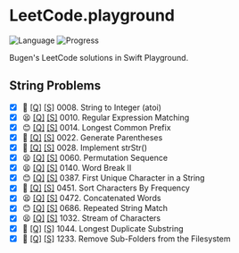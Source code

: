 # LeetCode.playground
![Language](https://img.shields.io/badge/Language-Swift%205.3-orange.svg)
![Progress](https://img.shields.io/badge/Count-14-orange.svg)

Bugen's LeetCode solutions in Swift Playground.
## String Problems
- [X] 🤨 [[Q]](https://leetcode.com/problems/string-to-integer-atoi/) [[S]](.././LeetCode.playground/Pages/8-String%20to%20Integer%20(atoi).xcplaygroundpage/Contents.swift) 0008. String to Integer (atoi) 
- [X] 😫 [[Q]](https://leetcode.com/problems/regular-expression-matching/) [[S]](.././LeetCode.playground/Pages/10.%20Regular%20Expression%20Matching.xcplaygroundpage/Contents.swift) 0010. Regular Expression Matching 
- [X] 😊 [[Q]](https://leetcode.com/problems/longest-common-prefix/) [[S]](.././LeetCode.playground/Pages/14.%20Longest%20Common%20Prefix.xcplaygroundpage/Contents.swift) 0014. Longest Common Prefix 
- [X] 🔞 [[Q]](https://leetcode.com/problems/generate-parentheses/) [[S]](.././LeetCode.playground/Pages/22.%20Generate%20Parentheses.xcplaygroundpage/Contents.swift) 0022. Generate Parentheses 
- [X] 🔞 [[Q]](https://leetcode.com/problems/implement-strstr/) [[S]](.././LeetCode.playground/Pages/28.%20Implement%20strStr().xcplaygroundpage/Contents.swift) 0028. Implement strStr() 
- [X] 😫 [[Q]](https://leetcode.com/problems/permutation-sequence/) [[S]](.././LeetCode.playground/Pages/60.%20Permutation%20Sequence.xcplaygroundpage/Contents.swift) 0060. Permutation Sequence 
- [X] 😫 [[Q]](https://leetcode.com/problems/word-break-ii/) [[S]](.././LeetCode.playground/Pages/140.%20Word%20Break%20II.xcplaygroundpage/Contents.swift) 0140. Word Break II 
- [X] 😊 [[Q]](https://leetcode.com/problems/first-unique-character-in-a-string/) [[S]](.././LeetCode.playground/Pages/387-First%20Unique%20Character%20in%20a%20String.xcplaygroundpage/Contents.swift) 0387. First Unique Character in a String 
- [X] 🤨 [[Q]](https://leetcode.com/problems/sort-characters-by-frequency/) [[S]](.././LeetCode.playground/Pages/451-Sort%20Characters%20By%20Frequency.xcplaygroundpage/Contents.swift) 0451. Sort Characters By Frequency 
- [X] 😫 [[Q]](https://leetcode.com/problems/concatenated-words/) [[S]](.././LeetCode.playground/Pages/472-Concatenated%20Words.xcplaygroundpage/Contents.swift) 0472. Concatenated Words 
- [X] 😊 [[Q]](https://leetcode.com/problems/repeated-string-match/) [[S]](.././LeetCode.playground/Pages/686.%20Repeated%20String%20Match.xcplaygroundpage/Contents.swift) 0686. Repeated String Match 
- [X] 😫 [[Q]](https://leetcode.com/problems/stream-of-characters/) [[S]](.././LeetCode.playground/Pages/1032.%20Stream%20of%20Characters.xcplaygroundpage/Contents.swift) 1032. Stream of Characters 
- [X] 🤬 [[Q]](https://leetcode.com/problems/longest-duplicate-substring/) [[S]](.././LeetCode.playground/Pages/1044.%20Longest%20Duplicate%20Substring.xcplaygroundpage/Contents.swift) 1044. Longest Duplicate Substring 
- [X] 🤨 [[Q]](https://leetcode.com/problems/remove-sub-folders-from-the-filesystem/) [[S]](.././LeetCode.playground/Pages/1233.%20Remove%20Sub-Folders%20from%20the%20Filesystem.xcplaygroundpage/Contents.swift) 1233. Remove Sub-Folders from the Filesystem 
